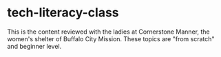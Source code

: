 # tech-literacy-class

This is the content reviewed with the ladies at Cornerstone Manner, the women's shelter of Buffalo City Mission. These topics are "from scratch" and beginner level.